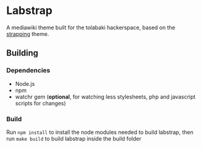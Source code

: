 # Labstrap

A mediawiki theme built for the tolabaki hackerspace, based on the [strapping](https://github.com/OSAS/strapping-mediawiki) theme.

## Building

### Dependencies

* Node.js
* npm
* watchr gem (**optional**, for watching less stylesheets, php and javascript scripts for changes)

### Build

Run `npm install` to install the node modules needed to build labstrap,
then run `make build` to build labstrap inside the build folder

